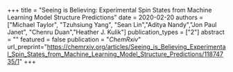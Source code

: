 +++
title = "Seeing is Believing: Experimental Spin States from Machine Learning Model Structure Predictions"
date = 2020-02-20
authors = ["Michael Taylor", "Tzuhsiung Yang", "Sean Lin","Aditya Nandy","Jon Paul Janet", "Chenru Duan","Heather J. Kulik"]
publication_types = ["2"]
abstract = ""
featured = false
publication = "*ChemRxiv*"
url_preprint="https://chemrxiv.org/articles/Seeing_is_Believing_Experimental_Spin_States_from_Machine_Learning_Model_Structure_Predictions/11874735/1"
+++
